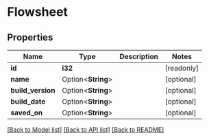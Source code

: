 # Flowsheet

## Properties

Name | Type | Description | Notes
------------ | ------------- | ------------- | -------------
**id** | **i32** |  | [readonly]
**name** | Option<**String**> |  | [optional]
**build_version** | Option<**String**> |  | [optional]
**build_date** | Option<**String**> |  | [optional]
**saved_on** | Option<**String**> |  | [optional]

[[Back to Model list]](../README.md#documentation-for-models) [[Back to API list]](../README.md#documentation-for-api-endpoints) [[Back to README]](../README.md)


